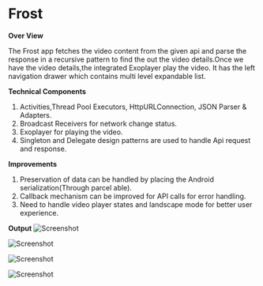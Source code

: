 # Frost

**Over View**

The Frost app fetches the video content from the given api and parse the response in a recursive pattern to find the out the video details.Once we have the video details,the integrated Exoplayer play the video. It has the left navigation drawer which contains multi level expandable list.


**Technical Components**

1. Activities,Thread Pool Executors, HttpURLConnection, JSON Parser & Adapters.
2. Broadcast Receivers for network change status.
3. Exoplayer for playing the video.
4. Singleton and Delegate design patterns are used to handle Api request and response.


**Improvements**

1. Preservation of data can be handled by placing the Android serialization(Through parcel able).
2. Callback mechanism can be improved for API calls for error handling.
3. Need to handle video player states and landscape mode for better user experience.


**Output**
![Screenshot](https://github.com/HariY/Frost/blob/master/Screen1.png)

![Screenshot](https://github.com/HariY/Frost/blob/master/Screen2.png)

![Screenshot](https://github.com/HariY/Frost/blob/master/screen3.png)

![Screenshot](https://github.com/HariY/Frost/blob/master/Screen4.png)

